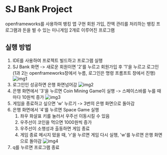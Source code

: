 # SJ Bank Project
openframeworks를 사용하여 뱅킹 앱 구현 
회원 가입, 잔액 관리를 처리하는 뱅킹 프로그램과 돈을 벌 수 있는 미니게임 2개로 이루어진 프로그램



## 실행 방법
1. IDE를 사용하여 프로젝트 빌드하고 프로그램 실행 
2. SJ Bank 화면 -> 새로운 회원이면 '2'를 누르고 회원가입 후 '1'을 누르고 로그인
   (1과 2는 openframeworks창에서 누름, 로그인은 명령 프롬프트 창에서 진행) 
![img1](https://github.com/user-attachments/assets/612dc1c5-2876-4d0f-a429-bd76c0a0f675)
3. 로그인인 성공하면 은행 화면넘어감 
![img2](https://github.com/user-attachments/assets/342b972d-065f-4347-947a-b2c3d95892a1)
4. 은행 화면에서 '3'을 누르면 Coin Mining Game이 실행 -> 스페이스바를 누를 때마다 10원씩 증가 
![img3](https://github.com/user-attachments/assets/8b81ba3a-9114-49fa-985c-53afecbfd2fe)
5. 게임을 종료하고 싶으면 'w' 누르기 -> 3번의 은행 화면으로 돌아감
6. 은행 화면에서 '4'를 누르면 Space Game 실행
   1) 좌우 화살표 키를 눌러서 우주선 이동시킬 수 있음
   2) 우주선이 코인을 먹으면 1000원씩 증가 
   3) 우주선이 소행성과 출동하면 게임 종료
   4) 게임 종료 메시지 떴을 때, 'r'을 누르면 게임 다시 실행, 'w'를 누르면 은행 화면으로 돌아감
![img4](https://github.com/user-attachments/assets/fae60d34-575d-4cb6-bde2-f6d3fe11722f)
7. q를 누르면 프로그램 종료 
